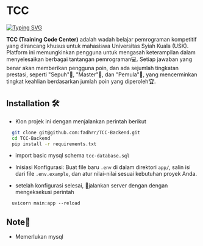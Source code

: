
# TCC

[![Typing SVG](https://readme-typing-svg.demolab.com?font=Fira+Code&weight=700&size=28&pause=1000&color=1388F7&random=false&width=435&lines=Training+Code+Center)](https://git.io/typing-svg)

**TCC (Training Code Center)** adalah wadah belajar pemrograman kompetitif yang dirancang khusus untuk mahasiswa Universitas Syiah Kuala (USK). Platform ini memungkinkan pengguna untuk mengasah keterampilan dalam menyelesaikan berbagai tantangan pemrograman💻. Setiap jawaban yang benar akan memberikan pengguna poin, dan ada sejumlah tingkatan prestasi, seperti "Sepuh"🥇, "Master"🥈, dan "Pemula"🥉, yang mencerminkan tingkat keahlian berdasarkan jumlah poin yang diperoleh🏆.


## Installation 🛠️

- Klon projek ini dengan menjalankan perintah berikut

```bash
  git clone git@github.com:fadhrr/TCC-Backend.git
  cd TCC-Backend
  pip install -r requirements.txt
```

- import basic mysql schema `tcc-database.sql`

- Inisiasi Konfigurasi:
Buat file baru `.env` di dalam direktori `app/`, salin isi dari file `.env.example`, dan atur nilai-nilai sesuai kebutuhan proyek Anda.

- setelah konfigurasi selesai, 🚀jalankan server dengan dengan mengeksekusi perintah 
```
  uvicorn main:app --reload
```

## Note📝
- Memerlukan mysql
    
